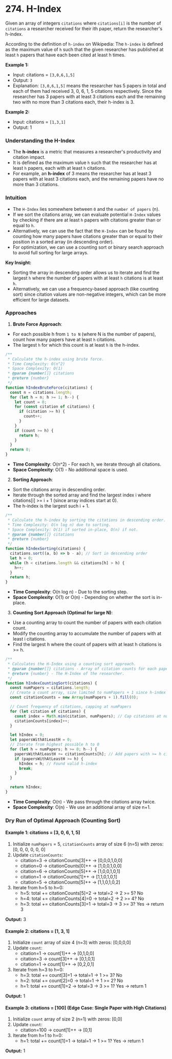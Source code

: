 # 274. H-Index

Given an array of integers `citations` where `citations[i]` is the number of `citations` a researcher received for their ith paper, return the researcher's h-index.

According to the definition of `h-index` on Wikipedia: The `h-index` is defined as the maximum value of `h` such that the given researcher has published at least `h` papers that have each been cited at least h times.

**Example 1:**

- Input: citations = `[3,0,6,1,5]`
- Output: `3`
- Explanation: `[3,0,6,1,5]` means the researcher has 5 papers in total and each of them had received 3, 0, 6, 1, 5 citations respectively.
  Since the researcher has 3 papers with at least 3 citations each and the remaining two with no more than 3 citations each, their h-index is 3.

**Example 2:**

- Input: citations = `[1,3,1]`
- Output: 1

### Understanding the H-Index

- The **h-index** is a metric that measures a researcher's productivity and citation impact.
- It is defined as the maximum value `h` such that the researcher has at least `h` papers, each with at least `h` citations.
- For example, an **h-index** of 3 means the researcher has at least 3 papers with at least 3 citations each, and the remaining papers have no more than 3 citations.

### Intuition

- The `H-Index` lies somewhere between `0` and the `number of papers` (n).
- If we sort the citations array, we can evaluate potential `H-Index` values by checking if there are at least `h` papers with citations greater than or equal to `h`.
- Alternatively, we can use the fact that the `H-Index` can be found by counting how many papers have citations greater than or equal to their position in a sorted array (in descending order).
- For optimization, we can use a counting sort or binary search approach to avoid full sorting for large arrays.

**Key Insight:**

- Sorting the array in descending order allows us to iterate and find the largest `h` where the number of papers with at least `h` citations is at least `h`.
- Alternatively, we can use a frequency-based approach (like counting sort) since citation values are non-negative integers, which can be more efficient for large datasets.

### Approaches

1. **Brute Force Approach**:

- For each possible h from `1 to N` (where N is the number of papers), count how many papers have at least `h` citations.
- The largest `h` for which this count is at least `h` is the h-index.

```javascript
/**
 * Calculate the h-index using brute force.
 * Time Complexity: O(n^2)
 * Space Complexity: O(1)
 * @param {number[]} citations
 * @return {number}
 */
function hIndexBruteForce(citations) {
  const n = citations.length;
  for (let h = n; h >= 1; h--) {
    let count = 0;
    for (const citation of citations) {
      if (citation >= h) {
        count++;
      }
    }
    if (count >= h) {
      return h;
    }
  }
  return 0;
}
```

- **Time Complexity**: O(n^2) - For each h, we iterate through all citations.
- **Space Complexity**: O(1) - No additional space is used.

2. **Sorting Approach**:

- Sort the citations array in descending order.
- Iterate through the sorted array and find the largest index i where citations[i] >= i + 1 (since array indices start at 0).
- The h-index is the largest such i + 1.

```javascript
/**
 * Calculate the h-index by sorting the citations in descending order.
 * Time Complexity: O(n log n) due to sorting.
 * Space Complexity: O(1) if sorted in-place, O(n) if not.
 * @param {number[]} citations
 * @return {number}
 */
function hIndexSorting(citations) {
  citations.sort((a, b) => b - a); // Sort in descending order
  let h = 0;
  while (h < citations.length && citations[h] > h) {
    h++;
  }
  return h;
}
```

- **Time Complexity**: O(n log n) - Due to the sorting step.
- **Space Complexity**: O(1) or O(n) - Depending on whether the sort is in-place.

3. **Counting Sort Approach (Optimal for large N)**:

- Use a counting array to count the number of papers with each citation count.
- Modify the counting array to accumulate the number of papers with at least i citations.
- Find the largest h where the count of papers with at least h citations is >= h.

```javascript
/**
 * Calculates the H-Index using a counting sort approach.
 * @param {number[]} citations - Array of citation counts for each paper.
 * @return {number} - The H-Index of the researcher.
 */
function hIndexCountingSort(citations) {
  const numPapers = citations.length;
  // Create a count array, size limited to numPapers + 1 since h-index can't exceed numPapers
  const citationCounts = new Array(numPapers + 1).fill(0);

  // Count frequency of citations, capping at numPapers
  for (let citation of citations) {
    const index = Math.min(citation, numPapers); // Cap citations at numPapers
    citationCounts[index]++;
  }

  let hIndex = 0;
  let papersWithAtLeastH = 0;
  // Iterate from highest possible h to 0
  for (let h = numPapers; h >= 0; h--) {
    papersWithAtLeastH += citationCounts[h]; // Add papers with >= h citations
    if (papersWithAtLeastH >= h) {
      hIndex = h; // Found valid h-index
      break;
    }
  }

  return hIndex;
}
```

- **Time Complexity**: O(n) - We pass through the citations array twice.
- **Space Complexity**: O(n) - We use an additional array of size n+1.

### Dry Run of Optimal Approach (Counting Sort)

#### Example 1: citations = [3, 0, 6, 1, 5]

1. Initialize `numPapers` = 5, `citationCounts` array of size 6 (n=5) with zeros: [0, 0, 0, 0, 0, 0]
2. Update `citationCounts`:
   - citation=3 → citationCounts[3]++ → [0,0,0,1,0,0]
   - citation=0 → citationCounts[0]++ → [1,0,0,1,0,0]
   - citation=6 → citationCounts[5]++ → [1,0,0,1,0,1]
   - citation=1 → citationCounts[1]++ → [1,1,0,1,0,1]
   - citation=5 → citationCounts[5]++ → [1,1,0,1,0,2]
3. Iterate from h=5 to h=0:
   - h=5: total += citationCounts[5]=2 → total=2 → 2 >= 5? No
   - h=4: total += citationCounts[4]=0 → total=2 → 2 >= 4? No
   - h=3: total += citationCounts[3]=1 → total=3 → 3 >= 3? Yes → return 3

**Output:** 3

#### Example 2: citations = [1, 3, 1]

1. Initialize `count` array of size 4 (n=3) with zeros: [0,0,0,0]
2. Update `count`:
   - citation=1 → count[1]++ → [0,1,0,0]
   - citation=3 → count[3]++ → [0,1,0,1]
   - citation=1 → count[1]++ → [0,2,0,1]
3. Iterate from h=3 to h=0:
   - h=3: total += count[3]=1 → total=1 → 1 >= 3? No
   - h=2: total += count[2]=0 → total=1 → 1 >= 2? No
   - h=1: total += count[1]=2 → total=3 → 3 >= 1? Yes → return 1

**Output:** 1

#### Example 3: citations = [100] (Edge Case: Single Paper with High Citations)

1. Initialize `count` array of size 2 (n=1) with zeros: [0,0]
2. Update `count`:
   - citation=100 → count[1]++ → [0,1]
3. Iterate from h=1 to h=0:
   - h=1: total += count[1]=1 → total=1 → 1 >= 1? Yes → return 1

**Output:** 1
